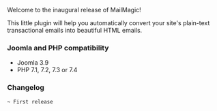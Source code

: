 Welcome to the inaugural release of MailMagic!

This little plugin will help you automatically convert your site's plain-text transactional emails into beautiful HTML emails.

### Joomla and PHP compatibility 

* Joomla 3.9
* PHP 7.1, 7.2, 7.3 or 7.4

### Changelog

```
~ First release
```
